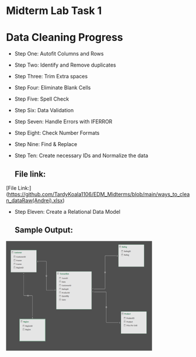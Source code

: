 # Midterm Lab Task 1

# Data Cleaning Progress
- Step One: Autofit Columns and Rows
- Step Two: Identify and Remove duplicates
- Step Three: Trim Extra spaces 
- Step Four: Eliminate Blank Cells
- Step Five: Spell Check
- Step Six: Data Validation
- Step Seven: Handle Errors with IFERROR
- Step Eight: Check Number Formats
- Step Nine: Find & Replace
- Step Ten: Create necessary IDs and Normalize the data

  ## File link:
[File Link:] (https://github.com/TardyKoala1106/EDM_Midterms/blob/main/ways_to_clean_dataRaw(Andrei).xlsx) 

- Step Eleven: Create a Relational Data Model

  ## Sample Output:
 <img src="Lab1(Andrei).png" alt="Alt Text" width="400" height="300">
